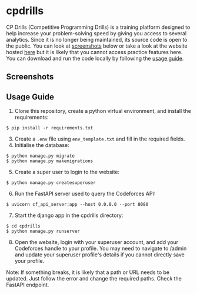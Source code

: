 # cpdrills

CP Drills (Competitive Programming Drills) is a training platform designed to help increase your problem-solving speed by giving you access to several analytics. Since it is no longer being maintained, its source code is open to the public. You can look at [screenshots](#screenshots) below or take a look at the website hosted [here](https://arujbansal.pythonanywhere.com/) but it is likely that you cannot access practice features here. You can download and run the code locally by following the [usage guide](#usage-guide).

## Screenshots

## Usage Guide
1. Clone this repository, create a python virtual environment, and install the requirements:
```
$ pip install -r requirements.txt
```
3. Create a `.env` file using `env_template.txt` and fill in the required fields.
4. Initialise the database:
```
$ python manage.py migrate
$ python manage.py makemigrations
```
5. Create a super user to login to the website:
```
$ python manage.py createsuperuser
```
6. Run the FastAPI server used to query the Codeforces API:
```
$ uvicorn cf_api_server:app --host 0.0.0.0 --port 8080
```
7. Start the django app in the cpdrills directory:
```
$ cd cpdrills
$ python manage.py runserver
```
8. Open the website, login with your superuser account, and add your Codeforces handle to your profile. You may need to navigate to /admin and update your superuser profile's details if you cannot directly save your profile.

Note: If something breaks, it is likely that a path or URL needs to be updated. Just follow the error and change the required paths. Check the FastAPI endpoint.
